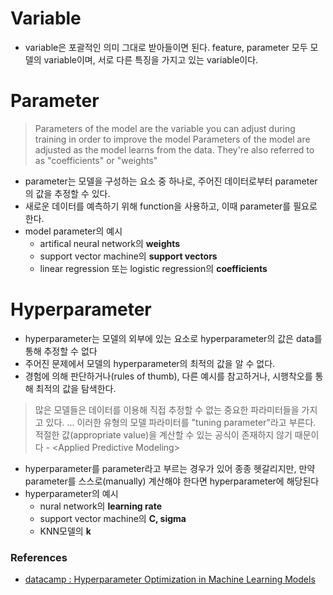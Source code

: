 # Variable
- variable은 포괄적인 의미 그대로 받아들이면 된다. feature, parameter 모두 모델의 variable이며, 서로 다른 특징을 가지고 있는 variable이다.


# Parameter
> Parameters of the model are the variable you can adjust during training in order to improve the model
> Parameters of the model are adjusted as the model learns from the data. They're also referred to as "coefficients" or "weights"
- parameter는 모델을 구성하는 요소 중 하나로, 주어진 데이터로부터 parameter의 값을 추정할 수 있다.
- 새로운 데이터를 예측하기 위해 function을 사용하고, 이때 parameter를 필요로 한다. 
- model parameter의 예시
    - artifical neural network의 __weights__
    - support vector machine의 __support vectors__
    - linear regression 또는 logistic regression의 __coefficients__

# Hyperparameter
- hyperparameter는 모델의 외부에 있는 요소로 hyperparameter의 값은 data를 통해 추정할 수 없다
- 주어진 문제에서 모델의 hyperparameter의 최적의 값을 알 수 없다. 
- 경험에 의해 판단하거나(rules of thumb), 다른 예시를 참고하거나, 시행착오를 통해 최적의 값을 탐색한다.
> 많은 모델들은 데이터를 이용해 직접 추정할 수 없는 중요한 파라미터들을 가지고 있다. ... 이러한 유형의 모델 파라미터를 "tuning parameter"라고 부른다. 적절한 값(appropriate value)을 계산할 수 있는 공식이 존재하지 않기 때문이다 - \<Applied Predictive Modeling>
- hyperparameter를 parameter라고 부르는 경우가 있어 종종 헷갈리지만, 만약 parameter를 스스로(manually) 계산해야 한다면 hyperparameter에 해당된다
- hyperparameter의 예시
    - nural network의 __learning rate__
    - support vector machine의 __C, sigma__
    - KNN모델의 __k__

### References
- [datacamp : Hyperparameter Optimization in Machine Learning Models](https://www.datacamp.com/tutorial/parameter-optimization-machine-learning-models)